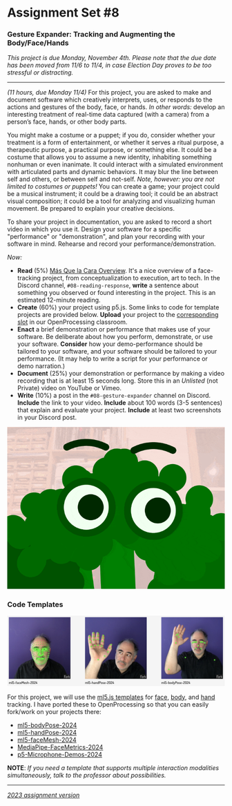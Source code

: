 # Assignment Set #8

### Gesture Expander: Tracking and Augmenting the Body/Face/Hands

*This project is due Monday, November 4th. Please note that the due date has been moved from 11/6 to 11/4, in case Election Day proves to be too stressful or distracting.*

---

*(11 hours, due Monday 11/4)* For this project, you are asked to make and document software which creatively interprets, uses, or responds to the actions and gestures of the body, face, or hands. *In other words:* develop an interesting treatment of real-time data captured (with a camera) from a person’s face, hands, or other body parts. 

You might make a costume or a puppet; if you do, 
consider whether your treatment is a form of entertainment, or whether it serves a ritual purpose, a therapeutic purpose, a practical purpose, or something else. It could be a costume that allows you to assume a new identity, inhabiting something nonhuman or even inanimate.  It could interact with a simulated environment with articulated parts and dynamic behaviors. It may blur the line between self and others, or between self and not-self. *Note, however: you are not limited to costumes or puppets!* You can create a game; your project could be a musical instrument; it could be a drawing tool; it could be an abstract visual composition; it could be a tool for analyzing and visualizing human movement. Be prepared to explain your creative decisions. 

To share your project in documentation, you are asked to record a short video in which you use it. Design your software for a specific "performance" or "demonstration", and plan your recording with your software in mind. Rehearse and record your performance/demonstration. 

*Now:*

* **Read** (5%) [Más Que la Cara Overview](https://zachlieberman.medium.com/m%C3%A1s-que-la-cara-overview-48331a0202c0). It's a nice overview of a face-tracking project, from conceptualization to execution, art to tech. In the Discord channel, `#08-reading-response`, **write** a sentence about something you observed or found interesting in the project. This is an estimated 12-minute reading.
* **Create** (60%) your project using p5.js. Some links to code for template projects are provided below. **Upload** your project to the [corresponding slot]() in our OpenProcessing classroom.
* **Enact** a brief demonstration or performance that makes use of your software. Be deliberate about how you perform, demonstrate, or use your software. **Consider** how your demo-performance should be tailored to your software, and your software should be tailored to your performance. (It may help to write a script for your performance or demo narration.)
* **Document** (25%) your demonstration or performance by making a video recording that is at least 15 seconds long. Store this in an *Unlisted* (not Private) video on YouTube or Vimeo. 
* **Write** (10%) a post in the `#08-gesture-expander` channel on Discord. **Include** the link to your video. **Include** about 100 words (3-5 sentences) that explain and evaluate your project. **Include** at least two screenshots in your Discord post.

![broc.gif](images/broc.gif)

### Code Templates

![ml5-trackers.png](images/ml5-trackers.png)

For this project, we will use the [ml5.js templates](https://docs.ml5js.org/#/) for [face](https://docs.ml5js.org/#/reference/facemesh), [body](https://docs.ml5js.org/#/reference/bodypose), and [hand](https://docs.ml5js.org/#/reference/handpose) tracking. I have ported these to OpenProcessing so that you can easily fork/work on your projects there: 

* [ml5-bodyPose-2024](https://openprocessing.org/sketch/2417039)
* [ml5-handPose-2024](https://openprocessing.org/sketch/2417093)
* [ml5-faceMesh-2024](https://openprocessing.org/sketch/2417226)
* [MediaPipe-FaceMetrics-2024](https://openprocessing.org/sketch/2066195)
* [p5-Microphone-Demos-2024](https://openprocessing.org/sketch/2189436)

**NOTE**: *If you need a template that supports multiple interaction modalities simultaneously, talk to the professor about possibilities.*



---

[*2023 assignment version*](https://golancourses.net/fall23/deliverables/07-gesture-expander/)